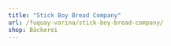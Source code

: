 ```yaml
---
title: "Stick Boy Bread Company"
url: /fuquay-varina/stick-boy-bread-company/
shop: Bäckerei
---
```

